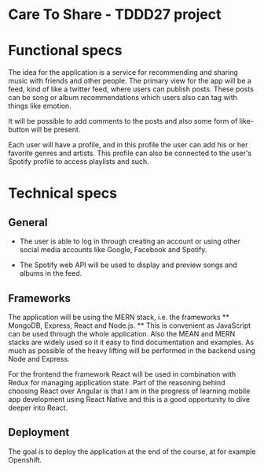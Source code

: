 # Care To Share - TDDD27 project

# Functional specs

The idea for the application is a service for recommending and sharing music with friends and other people. The primary view for the app will be a feed, kind of like a twitter feed, where users can publish posts. These posts can be song or album recommendations which users also can tag with things like emotion.

It will be possible to add comments to the posts and also some form of like-button will be present.

Each user will have a profile, and in this profile the user can add his or her favorite genres and artists. This profile can also be connected to the user's Spotify profile to access playlists and such.


# Technical specs
## General
* The user is able to log in through creating an account or using other social media accounts like Google, Facebook and Spotify.

* The Spotify web API will be used to display and preview songs and albums in the feed.

## Frameworks

The application will be using the MERN stack, i.e. the frameworks ** MongoDB, Express, React and Node.js. ** This is convenient as JavaScript can be used through the whole application. Also the MEAN and MERN stacks are widely used so it it easy to find documentation and examples. As much as possible of the heavy lifting will be performed in the backend using Node and Express.


For the frontend the framework React will be used in combination with Redux for managing application state. Part of the reasoning behind choosing React over Angular is that I am in the progress of learning mobile app development using React Native and this is a good opportunity to dive deeper into React.

## Deployment
The goal is to deploy the application at the end of the course, at for example Openshift.
